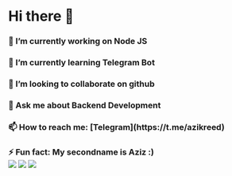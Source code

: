 <h1> Hi there 👋

<h3> 🔭 I’m currently working on Node JS
<h3> 🌱 I’m currently learning Telegram Bot
<h3> 👯 I’m looking to collaborate on github
<h3> 💬 Ask me about Backend Development
<h3> 📫 How to reach me: [Telegram](https://t.me/azikreed)
<h3> ⚡ Fun fact: My secondname is Aziz :)
<br>
<img src="https://github-readme-stats.vercel.app/api?username=azikreed&&show_icons=true&title_color=ffffff&icon_color=bb2acf&text_color=daf7dc&bg_color=151515">
<img src="https://github-readme-stats.vercel.app/api/top-langs/?username=azikreed&&show_icons=true&title_color=ffffff&icon_color=bb2acf&text_color=daf7dc&bg_color=151515">
<img src="https://activity-graph.herokuapp.com/graph?username=azikreed&&show_icons=true&title_color=ffffff&icon_color=bb2acf&text_color=daf7dc&bg_color=151515">
